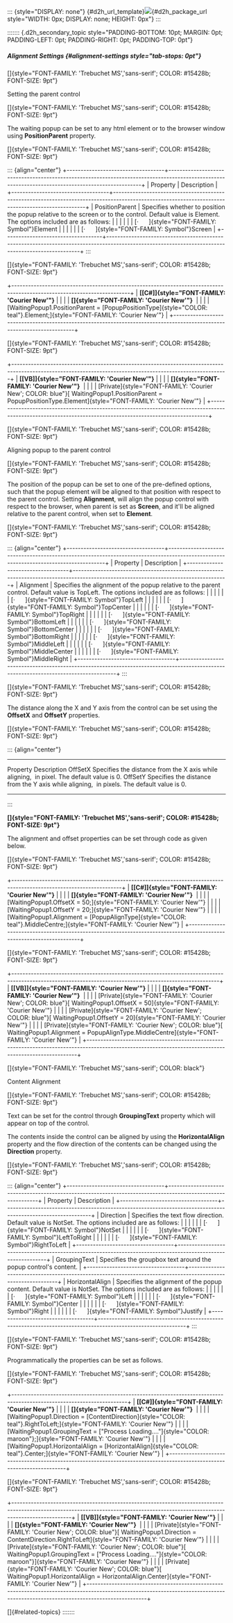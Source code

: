::: {style="DISPLAY: none"}
[](ms-xhelp:///?Id=d2h_url_template){#d2h_url_template}![](!package_url!){#d2h_package_url style="WIDTH: 0px; DISPLAY: none; HEIGHT: 0px"}
:::

::::::: {.d2h_secondary_topic style="PADDING-BOTTOM: 10pt; MARGIN: 0pt; PADDING-LEFT: 0pt; PADDING-RIGHT: 0pt; PADDING-TOP: 0pt"}
##### Alignment Settings {#alignment-settings style="tab-stops: 0pt"}

[]{style="FONT-FAMILY: 'Trebuchet MS','sans-serif'; COLOR: #15428b; FONT-SIZE: 9pt"} 

Setting the parent control

[]{style="FONT-FAMILY: 'Trebuchet MS','sans-serif'; COLOR: #15428b; FONT-SIZE: 9pt"} 

The waiting popup can be set to any html element or to the browser window using **PositionParent** property.

[]{style="FONT-FAMILY: 'Trebuchet MS','sans-serif'; COLOR: #15428b; FONT-SIZE: 9pt"} 

::: {align="center"}
+-----------------------------------+--------------------------------------------------------------------------------------------------------------------------------------------------+
| Property                          | Description                                                                                                                                      |
+-----------------------------------+--------------------------------------------------------------------------------------------------------------------------------------------------+
| PositionParent                    | Specifies whether to position the popup relative to the screen or to the control. Default value is Element. The options included are as follows: |
|                                   |                                                                                                                                                  |
|                                   | [·      ]{style="FONT-FAMILY: Symbol"}Element                                                                                                    |
|                                   |                                                                                                                                                  |
|                                   | [·      ]{style="FONT-FAMILY: Symbol"}Screen                                                                                                     |
+-----------------------------------+--------------------------------------------------------------------------------------------------------------------------------------------------+
:::

[]{style="FONT-FAMILY: 'Trebuchet MS','sans-serif'; COLOR: #15428b; FONT-SIZE: 9pt"} 

+------------------------------------------------------------------------------------------------------------------------+
| **[\[C#\]]{style="FONT-FAMILY: 'Courier New'"}**                                                                       |
|                                                                                                                        |
| **[]{style="FONT-FAMILY: 'Courier New'"}**                                                                             |
|                                                                                                                        |
| [WaitingPopup1.PositionParent = [PopupPositionType]{style="COLOR: teal"}.Element;]{style="FONT-FAMILY: 'Courier New'"} |
+------------------------------------------------------------------------------------------------------------------------+

[]{style="FONT-FAMILY: 'Trebuchet MS','sans-serif'; COLOR: #15428b; FONT-SIZE: 9pt"} 

+-----------------------------------------------------------------------------------------------------------------------------------------------------------+
| **[\[VB\]]{style="FONT-FAMILY: 'Courier New'"}**                                                                                                          |
|                                                                                                                                                           |
| **[]{style="FONT-FAMILY: 'Courier New'"}**                                                                                                                |
|                                                                                                                                                           |
| [Private]{style="FONT-FAMILY: 'Courier New'; COLOR: blue"}[ WaitingPopup1.PositionParent = PopupPositionType.Element]{style="FONT-FAMILY: 'Courier New'"} |
+-----------------------------------------------------------------------------------------------------------------------------------------------------------+

[]{style="FONT-FAMILY: 'Trebuchet MS','sans-serif'; COLOR: #15428b; FONT-SIZE: 9pt"} 

Aligning popup to the parent control

[]{style="FONT-FAMILY: 'Trebuchet MS','sans-serif'; COLOR: #15428b; FONT-SIZE: 9pt"} 

The position of the popup can be set to one of the pre-defined options, such that the popup element will be aligned to that position with respect to the parent control. Setting **Alignment**, will align the popup control with respect to the browser, when parent is set as **Screen**, and it\'ll be aligned relative to the parent control, when set to **Element**.

[]{style="FONT-FAMILY: 'Trebuchet MS','sans-serif'; COLOR: #15428b; FONT-SIZE: 9pt"} 

::: {align="center"}
+-----------------------------------+-------------------------------------------------------------------------------------------------------------------------------------+
| Property                          | Description                                                                                                                         |
+-----------------------------------+-------------------------------------------------------------------------------------------------------------------------------------+
| Alignment                         | Specifies the alignment of the popup relative to the parent control. Default value is TopLeft. The options included are as follows: |
|                                   |                                                                                                                                     |
|                                   | [·      ]{style="FONT-FAMILY: Symbol"}TopLeft                                                                                       |
|                                   |                                                                                                                                     |
|                                   | [·      ]{style="FONT-FAMILY: Symbol"}TopCenter                                                                                     |
|                                   |                                                                                                                                     |
|                                   | [·      ]{style="FONT-FAMILY: Symbol"}TopRight                                                                                      |
|                                   |                                                                                                                                     |
|                                   | [·      ]{style="FONT-FAMILY: Symbol"}BottomLeft                                                                                    |
|                                   |                                                                                                                                     |
|                                   | [·      ]{style="FONT-FAMILY: Symbol"}BottomCenter                                                                                  |
|                                   |                                                                                                                                     |
|                                   | [·      ]{style="FONT-FAMILY: Symbol"}BottomRight                                                                                   |
|                                   |                                                                                                                                     |
|                                   | [·      ]{style="FONT-FAMILY: Symbol"}MiddleLeft                                                                                    |
|                                   |                                                                                                                                     |
|                                   | [·      ]{style="FONT-FAMILY: Symbol"}MiddleCenter                                                                                  |
|                                   |                                                                                                                                     |
|                                   | [·      ]{style="FONT-FAMILY: Symbol"}MiddleRight                                                                                   |
+-----------------------------------+-------------------------------------------------------------------------------------------------------------------------------------+
:::

[]{style="FONT-FAMILY: 'Trebuchet MS','sans-serif'; COLOR: #15428b; FONT-SIZE: 9pt"} 

The distance along the X and Y axis from the control can be set using the **OffsetX** and **OffsetY** properties.

[]{style="FONT-FAMILY: 'Trebuchet MS','sans-serif'; COLOR: #15428b; FONT-SIZE: 9pt"} 

::: {align="center"}
  ---------- --------------------------------------------------------------------------------------------
  Property   Description
  OffSetX    Specifies the distance from the X axis while aligning,  in pixel. The default value is 0.
  OffSetY    Specifies the distance from the Y axis while aligning,  in pixels. The default value is 0.
  ---------- --------------------------------------------------------------------------------------------
:::

**[]{style="FONT-FAMILY: 'Trebuchet MS','sans-serif'; COLOR: #15428b; FONT-SIZE: 9pt"}** 

The alignment and offset properties can be set through code as given below.

[]{style="FONT-FAMILY: 'Trebuchet MS','sans-serif'; COLOR: #15428b; FONT-SIZE: 9pt"} 

+---------------------------------------------------------------------------------------------------------------------+
| **[\[C#\]]{style="FONT-FAMILY: 'Courier New'"}**                                                                    |
|                                                                                                                     |
| **[]{style="FONT-FAMILY: 'Courier New'"}**                                                                          |
|                                                                                                                     |
| [WaitingPopup1.OffsetX = 50;]{style="FONT-FAMILY: 'Courier New'"}                                                   |
|                                                                                                                     |
| [WaitingPopup1.OffsetY = 20;]{style="FONT-FAMILY: 'Courier New'"}                                                   |
|                                                                                                                     |
| [WaitingPopup1.Alignment = [PopupAlignType]{style="COLOR: teal"}.MiddleCentre;]{style="FONT-FAMILY: 'Courier New'"} |
+---------------------------------------------------------------------------------------------------------------------+

[]{style="FONT-FAMILY: 'Trebuchet MS','sans-serif'; COLOR: #15428b; FONT-SIZE: 9pt"} 

+--------------------------------------------------------------------------------------------------------------------------------------------------------+
| **[\[VB\]]{style="FONT-FAMILY: 'Courier New'"}**                                                                                                       |
|                                                                                                                                                        |
| **[]{style="FONT-FAMILY: 'Courier New'"}**                                                                                                             |
|                                                                                                                                                        |
| [Private]{style="FONT-FAMILY: 'Courier New'; COLOR: blue"}[ WaitingPopup1.OffsetX = 50]{style="FONT-FAMILY: 'Courier New'"}                            |
|                                                                                                                                                        |
| [Private]{style="FONT-FAMILY: 'Courier New'; COLOR: blue"}[ WaitingPopup1.OffsetY = 20]{style="FONT-FAMILY: 'Courier New'"}                            |
|                                                                                                                                                        |
| [Private]{style="FONT-FAMILY: 'Courier New'; COLOR: blue"}[ WaitingPopup1.Alignment = PopupAlignType.MiddleCentre]{style="FONT-FAMILY: 'Courier New'"} |
+--------------------------------------------------------------------------------------------------------------------------------------------------------+

[]{style="FONT-FAMILY: 'Trebuchet MS','sans-serif'; COLOR: black"} 

Content Alignment

[]{style="FONT-FAMILY: 'Trebuchet MS','sans-serif'; COLOR: #15428b; FONT-SIZE: 9pt"} 

Text can be set for the control through **GroupingText** property which will appear on top of the control.

The contents inside the control can be aligned by using the **HorizontalAlign** property and the flow direction of the contents can be changed using the **Direction** property.

[]{style="FONT-FAMILY: 'Trebuchet MS','sans-serif'; COLOR: #15428b; FONT-SIZE: 9pt"} 

::: {align="center"}
+-----------------------------------+-------------------------------------------------------------------------------------------------------------+
| Property                          | Description                                                                                                 |
+-----------------------------------+-------------------------------------------------------------------------------------------------------------+
| Direction                         | Specifies the text flow direction. Default value is NotSet. The options included are as follows:            |
|                                   |                                                                                                             |
|                                   | [·      ]{style="FONT-FAMILY: Symbol"}NotSet                                                                |
|                                   |                                                                                                             |
|                                   | [·      ]{style="FONT-FAMILY: Symbol"}LeftToRight                                                           |
|                                   |                                                                                                             |
|                                   | [·      ]{style="FONT-FAMILY: Symbol"}RightToLeft                                                           |
+-----------------------------------+-------------------------------------------------------------------------------------------------------------+
| GroupingText                      | Specifies the groupbox text around the popup control\'s content.                                            |
+-----------------------------------+-------------------------------------------------------------------------------------------------------------+
| HorizontalAlign                   | Specifies the alignment of the popup content. Default value is NotSet. The options included are as follows: |
|                                   |                                                                                                             |
|                                   | [·      ]{style="FONT-FAMILY: Symbol"}Left                                                                  |
|                                   |                                                                                                             |
|                                   | [·      ]{style="FONT-FAMILY: Symbol"}Center                                                                |
|                                   |                                                                                                             |
|                                   | [·      ]{style="FONT-FAMILY: Symbol"}Right                                                                 |
|                                   |                                                                                                             |
|                                   | [·      ]{style="FONT-FAMILY: Symbol"}Justify                                                               |
+-----------------------------------+-------------------------------------------------------------------------------------------------------------+
:::

[]{style="FONT-FAMILY: 'Trebuchet MS','sans-serif'; COLOR: #15428b; FONT-SIZE: 9pt"} 

Programmatically the properties can be set as follows.

[]{style="FONT-FAMILY: 'Trebuchet MS','sans-serif'; COLOR: #15428b; FONT-SIZE: 9pt"} 

+-----------------------------------------------------------------------------------------------------------------------+
| **[\[C#\]]{style="FONT-FAMILY: 'Courier New'"}**                                                                      |
|                                                                                                                       |
| **[]{style="FONT-FAMILY: 'Courier New'"}**                                                                            |
|                                                                                                                       |
| [WaitingPopup1.Direction = [ContentDirection]{style="COLOR: teal"}.RightToLeft;]{style="FONT-FAMILY: 'Courier New'"}  |
|                                                                                                                       |
| [WaitingPopup1.GroupingText = [\"Process Loading\....\"]{style="COLOR: maroon"};]{style="FONT-FAMILY: 'Courier New'"} |
|                                                                                                                       |
| [WaitingPopup1.HorizontalAlign = [HorizontalAlign]{style="COLOR: teal"}.Center;]{style="FONT-FAMILY: 'Courier New'"}  |
+-----------------------------------------------------------------------------------------------------------------------+

[]{style="FONT-FAMILY: 'Trebuchet MS','sans-serif'; COLOR: #15428b; FONT-SIZE: 9pt"} 

+---------------------------------------------------------------------------------------------------------------------------------------------------------------------------------+
| **[\[VB\]]{style="FONT-FAMILY: 'Courier New'"}**                                                                                                                                |
|                                                                                                                                                                                 |
| **[]{style="FONT-FAMILY: 'Courier New'"}**                                                                                                                                      |
|                                                                                                                                                                                 |
| [Private]{style="FONT-FAMILY: 'Courier New'; COLOR: blue"}[ WaitingPopup1.Direction = ContentDirection.RightToLeft]{style="FONT-FAMILY: 'Courier New'"}                         |
|                                                                                                                                                                                 |
| [Private]{style="FONT-FAMILY: 'Courier New'; COLOR: blue"}[ WaitingPopup1.GroupingText = [\"Process Loading\....\"]{style="COLOR: maroon"}]{style="FONT-FAMILY: 'Courier New'"} |
|                                                                                                                                                                                 |
| [Private]{style="FONT-FAMILY: 'Courier New'; COLOR: blue"}[ WaitingPopup1.HorizontalAlign = HorizontalAlign.Center]{style="FONT-FAMILY: 'Courier New'"}                         |
+---------------------------------------------------------------------------------------------------------------------------------------------------------------------------------+

[]{#related-topics}
:::::::
